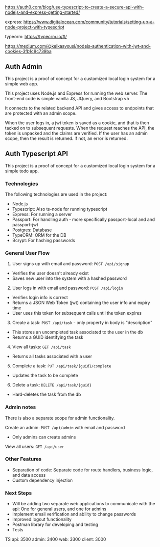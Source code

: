 https://auth0.com/blog/use-typescript-to-create-a-secure-api-with-nodejs-and-express-getting-started/

express:
https://www.digitalocean.com/community/tutorials/setting-up-a-node-project-with-typescript

typeorm:
https://typeorm.io/#/

https://medium.com/@keikaavousi/nodejs-authentication-with-jwt-and-cookies-3fb1c8c739ba


## Auth Admin

This project is a proof of concept for a customized local login system for a simple web app.

This project uses Node.js and Express for running the web server. The front-end code is simple vanilla JS, JQuery, and Bootstrap v5

It connects to the related backend API and gives access to endpoints that are protected with an admin scope. 

When the user logs in, a jwt token is saved as a cookie, and that is then tacked on to subsequent requests. When the request reaches the API, the token is unpacked and the claims are verified. If the user has an admin scope, then the result is returned. If not, an error is returned.


## Auth Typescript API

This project is a proof of concept for a customized local login system for a simple todo app.


### Technologies

The following technologies are used in the project:
- Node.js
- Typescript: Also ts-node for running typescript
- Express: For running a server
- Passport: For handling auth - more specifically passport-local and and passport-jwt
- Postgres: Database
- TypeORM: ORM for the DB
- Bcrypt: For hashing passwords


### General User Flow

1. User signs up with email and password: `POST /api/signup`
- Verifies the user doesn't already exist
- Saves new user into the system with a hashed password

2. User logs in with email and password: `POST /api/login`
- Verifies login info is correct
- Returns a JSON Web Token (jwt) containing the user info and expiry time
- User uses this token for subsequent calls until the token expires

3. Create a task: `POST /api/task` - only property in body is "description"
- This stores an uncompleted task associated to the user in the db
- Returns a GUID identifying the task

4. View all tasks: `GET /api/task`
- Returns all tasks associated with a user

5. Complete a task: `PUT /api/task/{guid}/complete`
- Updates the task to be complete

6. Delete a task: `DELETE /api/task/{guid}`
- Hard-deletes the task from the db


### Admin notes

There is also a separate scope for admin functionality. 

Create an admin: `POST /api/admin` with email and password
- Only admins can create admins

View all users: `GET /api/user`


### Other Features

- Separation of code: Separate code for route handlers, business logic, and data access
- Custom dependency injection


### Next Steps

- Will be adding two separate web applications to communicate with the api: One for general users, and one for admins
- Implement email verification and ability to change passwords
- Improved logout functionality
- Postman library for developing and testing
- Tests


TS api: 3500
admin: 3400
web: 3300
client: 3000